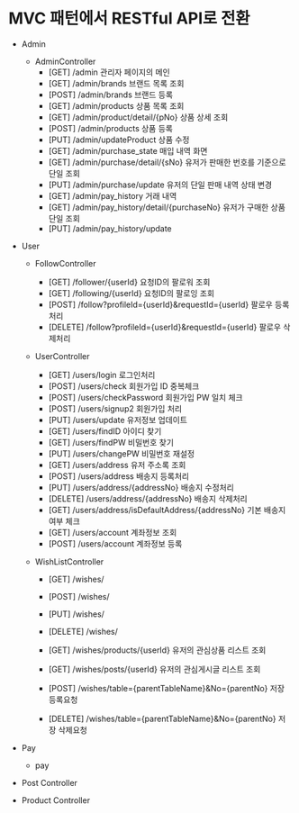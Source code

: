 # MVC 패턴에서 RESTful API로 전환

- Admin
    - AdminController
        - [GET]     /admin                          관리자 페이지의 메인
        - [GET]     /admin/brands                   브랜드 목록 조회
        - [POST]    /admin/brands                   브랜드 등록
        - [GET]     /admin/products                 상품 목록 조회
        - [GET]     /admin/product/detail/{pNo}     상품 상세 조회
        - [POST]    /admin/products                 상품 등록
        - [PUT]     /admin/updateProduct            상품 수정
        - [GET]     /admin/purchase_state           매입 내역 화면
        - [GET]     /admin/purchase/detail/{sNo}    유저가 판매한 번호를 기준으로
                                                    단일 조회
        - [PUT]     /admin/purchase/update          유저의 단일 판매 내역 상태 변경
        - [GET]     /admin/pay_history              거래 내역 
        - [GET]     /admin/pay_history/detail/{purchaseNo}
                    유저가 구매한 상품 단일 조회
        - [PUT]     /admin/pay_history/update       

- User
    - FollowController
        - [GET]     /follower/{userId}  요청ID의 팔로워 조회
        - [GET]     /following/{userId} 요청ID의 팔로잉 조회
        - [POST]    /follow?profileId={userId}&requestId={userId} 팔로우 등록처리
        - [DELETE]  /follow?profileId={userId}&requestId={userId} 팔로우 삭제처리

    - UserController
        - [GET]     /users/login     로그인처리
        - [POST]    /users/check     회원가입 ID 중복체크
        - [POST]    /users/checkPassword 회원가입 PW 일치 체크
        - [POST]    /users/signup2   회원가입 처리    
        - [PUT]     /users/update    유저정보 업데이트
        - [GET]     /users/findID    아이디 찾기
        - [GET]     /users/findPW    비밀번호 찾기
        - [PUT]     /users/changePW  비밀번호 재설정
        - [GET]     /users/address   유저 주소록 조회
        - [POST]    /users/address   배송지 등록처리
        - [PUT]     /users/address/{addressNo}   배송지 수정처리
        - [DELETE]  /users/address/{addressNo}   배송지 삭제처리
        - [GET]     /users/address/isDefaultAddress/{addressNo}  기본 배송지여부 체크
        - [GET]     /users/account   계좌정보 조회
        - [POST]    /users/account   계좌정보 등록

    - WishListController
        - [GET]     /wishes/
        - [POST]    /wishes/       
        - [PUT]     /wishes/
        - [DELETE]  /wishes/

        - [GET]     /wishes/products/{userId}   유저의 관심상품 리스트 조회
        - [GET]     /wishes/posts/{userId}      유저의 관심게시글 리스트 조회
        - [POST]    /wishes/table={parentTableName}&No={parentNo}   저장 등록요청       
        - [DELETE]  /wishes/table={parentTableName}&No={parentNo}   저장 삭제요청 

- Pay
    - pay
- Post Controller
- Product Controller
